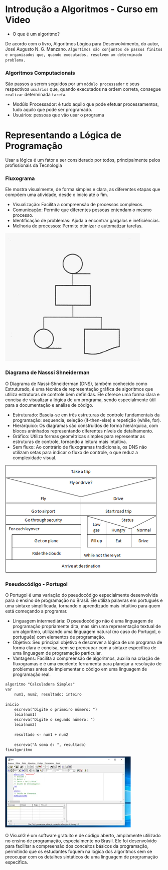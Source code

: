 # Introdução a Algoritmos - Curso em Video

- O que é um algoritmo?

De acordo com o livro, Algoritmos Lógica para Desenvolvimento, do autor, José Augusto N. G. Manzano.
`Algortimos são conjuntos de passos finitos e organizados que, quando executados, resolvem um determinado problema.`

### Algoritmos Computacionais

São passos a serem seguidos por um `módulo processador` e seus respectivos `usuários` que, quando executados na ordem correta, consegue `realizar` determinada `tarefa`.

- Modúlo Processador: é tudo aquilo que pode efetuar processamentos, tudo aquilo que pode ser programado.
- Usuários: pessoas que vão usar o programa
 
# Representando a Lógica de Programação

Usar a lógica é um fator a ser considerado por todos, principalmente pelos profissionais da Tecnologia

### Fluxograma
Ele mostra visualmente, de forma simples e clara, as diferentes etapas que compõem uma atividade, desde o início até o fim.
 - Visualização: Facilita a compreensão de processos complexos.
 - Comunicação: Permite que diferentes pessoas entendam o mesmo processo.
 - Identificação de problemas: Ajuda a encontrar gargalos e ineficiências.
 - Melhoria de processos: Permite otimizar e automatizar tarefas.

![alt text](image-1.png)

### Diagrama de Nasssi Shneiderman
O Diagrama de Nassi-Shneiderman (DNS), também conhecido como Estruturado, é uma técnica de representação gráfica de algoritmos que utiliza estruturas de controle bem definidas. Ele oferece uma forma clara e concisa de visualizar a lógica de um programa, sendo especialmente útil para a documentação e análise de código.
 - Estruturado: Baseia-se em três estruturas de controle fundamentais da programação: sequencia, seleção (if-then-else) e repetição (while, for).
 - Hierárquico: Os diagramas são construídos de forma hierárquica, com blocos aninhados representando diferentes níveis de detalhamento.
 - Gráfico: Utiliza formas geométricas simples para representar as estruturas de controle, tornando a leitura mais intuitiva.
 - Sem fluxo: Ao contrário de fluxogramas tradicionais, os DNS não utilizam setas para indicar o fluxo de controle, o que reduz a complexidade visual.
 
![alt text](image.png)

### Pseudocódigo - Portugol
O Portugol é uma variação do pseudocódigo especialmente desenvolvida para o ensino de programação no Brasil. Ele utiliza palavras em português e uma sintaxe simplificada, tornando o aprendizado mais intuitivo para quem está começando a programar.
- Linguagem intermediária: O pseudocódigo não é uma linguagem de programação propriamente dita, mas sim uma representação textual de um algoritmo, utilizando uma linguagem natural (no caso do Portugol, o português) com elementos de programação.
- Objetivo: Seu principal objetivo é descrever a lógica de um programa de forma clara e concisa, sem se preocupar com a sintaxe específica de uma linguagem de programação particular.
- Vantagens: Facilita a compreensão de algoritmos, auxilia na criação de fluxogramas e é uma excelente ferramenta para planejar a resolução de problemas antes de implementar o código em uma linguagem de programação real.

```Portugol Visualg
algoritmo "Calculadora Simples"
var
    num1, num2, resultado: inteiro

inicio
    escreva("Digite o primeiro número: ")
    leia(num1)
    escreva("Digite o segundo número: ")
    leia(num2)

    resultado <- num1 + num2

    escreva("A soma é: ", resultado)
fimalgoritmo
```

![alt text](image-2.png)

O VisualG é um software gratuito e de código aberto, amplamente utilizado no ensino de programação, especialmente no Brasil. Ele foi desenvolvido para facilitar a compreensão dos conceitos básicos da programação, permitindo que os estudantes foquem na lógica dos algoritmos sem se preocupar com os detalhes sintáticos de uma linguagem de programação específica.

